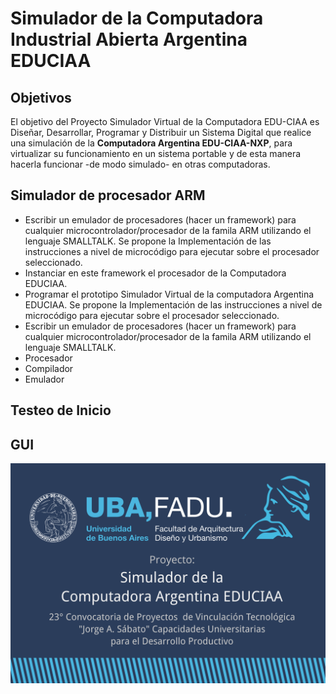 # Simulador de la Computadora Industrial Abierta Argentina EDUCIAA

## Objetivos
El objetivo del Proyecto Simulador Virtual de la Computadora EDU-CIAA es Diseñar, Desarrollar, Programar y Distribuir un Sistema Digital que realice una simulación de la **Computadora Argentina EDU-CIAA-NXP**, para virtualizar su funcionamiento en un sistema portable y de esta manera hacerla funcionar -de modo simulado- en otras computadoras.

## Simulador de procesador ARM
* Escribir un emulador de procesadores (hacer un framework) para cualquier microcontrolador/procesador de la famila ARM utilizando el lenguaje SMALLTALK. Se propone la Implementación de las instrucciones a nivel de microcódigo para ejecutar sobre el procesador seleccionado.
* Instanciar en este framework el procesador de la Computadora EDUCIAA.
* Programar el prototipo Simulador Virtual de la computadora Argentina EDUCIAA. Se propone la Implementación de las instrucciones a nivel de microcódigo para ejecutar sobre el procesador seleccionado.
* Escribir un emulador de procesadores (hacer un framework) para cualquier microcontrolador/procesador de la famila ARM utilizando el lenguaje SMALLTALK.
 * Procesador
 * Compilador
 * Emulador

## Testeo de Inicio
## GUI


!['Simulador de la Computadora Industrial Abierta Argentina EDUCIAA'](https://github.com/JuanDiazCortez/EdUCIA/blob/mmdiazcortez-patch-1/00_portada-cc.svg)
